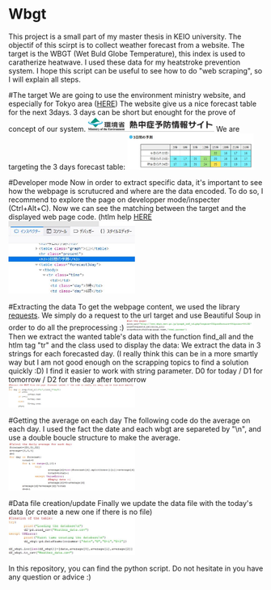 # Wbgt
This project is a small part of my master thesis in KEIO university. The objectif of this scirpt is to collect weather forecast from a website. The target is the WBGT (Wet Buld Globe Temperature), this index is used to caratherize heatwave. I used these data for my heatstroke prevention system. I hope this script can be useful to see how to do "web scraping", so I will explain all steps.

#The target
We are going to use the environment ministry website, and especially for Tokyo area ([HERE](http://www.wbgt.env.go.jp/graph_ref_td.php?region=03&prefecture=44&point=44132)) The website give us a nice forecast table for the next 3days. 3 days can be short but enought for the prove of concept of our system.
<img src="/images/ministry.JPG" width="250">
We are targeting the 3 days forecast table:
<img src="/images/table.JPG" width="250">

#Developer mode
Now in order to extract specific data, it's important to see how the webpage is scrutucred and where are the data encoded. To do so, I recommend to explore the page on developper mode/inspecter (Ctrl+Alt+C). Now we can see the matching between the target and the displayed web page code. (htlm help [HERE](http://www.simplehtmlguide.com/cheatsheet.php)
<img src="/images/inspect.JPG" width="250">

#Extracting the data
To get the webpage content, we used the library [requests](http://docs.python-requests.org/en/master/user/install/). We simply do a request to the url target and use Beautiful Soup in order to do all the preprocessing :)
<img src="/images/get.JPG" width="250">
Then we extract the wanted table's data with the function find_all and the htlm tag "tr" and the class used to display the data:
We extract the data in 3 strings for each forecasted day. (I really think this can be in a more smartly way but I am not good enough on the scrapping topics to find a solution quickly :D) I find it easier to work with string parameter.
D0 for today / D1 for tomorrow / D2 for the day after tomorrow
<img src="/images/extract.JPG" width="250">

#Getting the average on each day
The following code do the average on each day. I used the fact the date and each wbgt are separeted by "\n", and use a double boucle structure to make the average.
<img src="/images/ave.JPG" width="250">

#Data file creation/update
Finally we update the data file with the today's data (or create a new one if there is no file)
<img src="/images/update.JPG" width="250">

In this repository, you can find the python script. 
Do not hesitate in you have any question or advice :)
